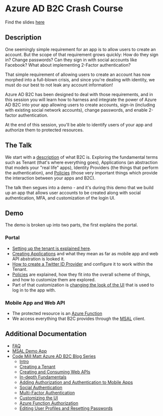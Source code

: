 # Azure AD B2C Crash Course

Find the slides [here](https://msou.co/bc0)

## Description

One seemingly simple requirement for an app is to allow users to create an account. But the scope of that requirement grows quickly: How do they sign in? Change passwords? Can they sign in with social accounts like Facebook? What about implementing 2-Factor authentication?

That simple requirement of allowing users to create an account has now morphed into a full-blown crisis, and since you're dealing with identity, we must do our best to not leak any account information!

Azure AD B2C has been designed to deal with those requirements, and in this session you will learn how to harness and integrate the power of Azure AD B2C into your app allowing users to create accounts, sign-in (including with existing social network accounts), change passwords, and enable 2-factor authentication.

At the end of this session, you'll be able to identify users of your app and authorize them to protected resources.

## The Talk

We start with a [description](https://msou.co/bc4) of what B2C is. Exploring the fundamental terms such as Tenant (that's where everything goes), Applications (an abstraction that models your "real life" apps), Identity Providers (the things that perform the authentication), and [Policies](https://msou.co/bc5) (those very important things which provide the interaction between your apps and B2C).

The talk then segues into a demo - and it's during this demo that we build up an app that allows user accounts to be created along with social authentication, MFA, and customization of the login UI.

## Demo

The demo is broken up into two parts, the first explains the portal. 

### Portal

- [Setting up the tenant is explained here](https://msou.co/bc3). 
- [Creating Applications](https://msou.co/bc7) and what they mean as far as mobile app and web API abstration is looked it.
- [How to create a Twitter ID Provider](https://msou.co/bc8) and configure it to work within the Tenant.
- [Policies](https://msou.co/bc5) are explained, how they fit into the overall scheme of things, and how to customize them are explored.
- Part of that customization is [changing the look of the UI](http://msou.co/bc9) that is used to log in to the app with.

### Mobile App and Web API
- The protected resource is an [Azure Function](https://msou.co/bdc)
- We access everything that B2C provides through the [MSAL](https://msou.co/bda) client.


## Additional Documentation

- [FAQ](https://msou.co/bc6)
- [MSAL Demo App](https://msou.co/bdb)
- [Code Mill Matt Azure AD B2C Blog Series](https://msou.co/bdd)
  - [Intro](https://msou.co/bde)
  - [Creating a Tenant](https://msou.co/bdf)
  - [Creating and Consuming Web APIs](https://msou.co/bdg)
  - [In-depth Fundamentals](https://msou.co/bdh)
  - [Adding Authorization and Authentication to Mobile Apps](https://msou.co/bdi)
  - [Social Authentication](https://msou.co/bdj)
  - [Multi-Factor Authentication](https://msou.co/bdk)
  - [Customizing the UI](https://msou.co/bdl)
  - [Azure Function Authorization](https://msou.co/bdm)
  - [Editing User Profiles and Resetting Passwords](https://msou.co/bdn)

